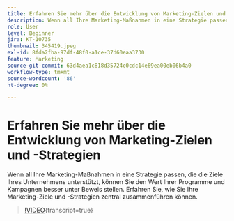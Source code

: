 ```yaml
---
title: Erfahren Sie mehr über die Entwicklung von Marketing-Zielen und -Strategien
description: Wenn all Ihre Marketing-Maßnahmen in eine Strategie passen, die die Ziele Ihres Unternehmens unterstützt, können Sie den Wert Ihrer Programme und Kampagnen besser unter Beweis stellen.
role: User
level: Beginner
jira: KT-10735
thumbnail: 345419.jpeg
exl-id: 8fda2fba-97df-48f0-a1ce-37d60eaa3730
feature: Marketing
source-git-commit: 63d4aea1c818d35724c0cdc14e69ea00eb06b4a0
workflow-type: tm+mt
source-wordcount: '86'
ht-degree: 0%

---
```


# Erfahren Sie mehr über die Entwicklung von Marketing-Zielen und -Strategien

Wenn all Ihre Marketing-Maßnahmen in eine Strategie passen, die die Ziele Ihres Unternehmens unterstützt, können Sie den Wert Ihrer Programme und Kampagnen besser unter Beweis stellen. Erfahren Sie, wie Sie Ihre Marketing-Ziele und -Strategien zentral zusammenführen können.

>[!VIDEO](https://video.tv.adobe.com/v/3418972/?quality=12&learn=on&captions=ger){transcript=true}
